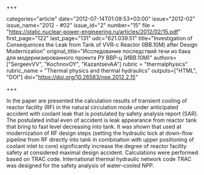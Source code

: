 +++

categories="article"
date="2012-07-14T01:09:53+03:00"
issue="2012-02"
issue_name="2012 - #02"
issue_id="2"
number="15"
file = "https://static.nuclear-power-engineering.ru/articles/2012/02/15.pdf"
first_page="122"
last_page="131"
udc="621.039.51"
title="Investigation of Consequences the Leak from Tank of VVR-c Reactor (IBB.10M) after Design Modernization"
original_title="Исследование последствий течи из бака для модернизированного проекта РУ ВВР-ц (ИВВ.10М)"
authors=["SergeevVV", "KochnovOY", "KazantsevAA"]
rubric = "thermalphysics"
rubric_name = "Thermal physics and thermal hydraulics"
outputs=["HTML", "DOI"]
doi="https://doi.org/10.26583/npe.2012.2.15"

+++

In the paper are presented the calculation results of transient cooling of reactor facility (RF) in the natural circulation mode under anticipated accident with coolant leak that is postulated by safety analysis report (SAR). The postulated initial even of accident is leak appearance from reactor tank that bring to fast level decreasing into tank. It was shown that used at modernization of RF design steps (setting the hydraulic lock at down-flow pipeline from RF directly into tank in combination with upper positioning of coolant inlet to core) significantly increase the degree of reactor facility safety at considered maximal design accident. Calculations were performed based on TRAC code. International thermal hydraulic network code TRAC was designed for the safety analysis of water-cooled NPP.